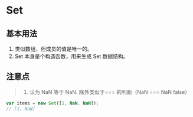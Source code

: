 # Set


## 基本用法
1. 类似数组，但成员的值是唯一的。
2. Set 本身是个构造函数，用来生成 Set 数据结构。


## 注意点
> 1. 认为 NaN 等于 NaN. 除外类似于=== 的判断（NaN === NaN false） 

```js
var items = new Set([1, NaN, NaN]);
// [1, NaN]
```



